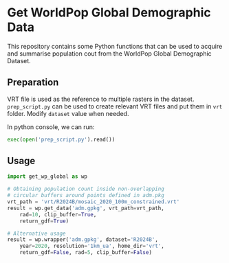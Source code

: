 # Get WorldPop Global Demographic Data

This repository contains some Python functions that can be used to acquire and summarise population cout from the WorldPop Global Demographic Dataset.

## Preparation
VRT file is used as the reference to multiple rasters in the dataset. `prep_script.py` can be used to create relevant VRT files and put them in `vrt` folder. Modify `dataset` value when needed.

In python console, we can run:
```python
exec(open('prep_script.py').read())
```

## Usage
```python
import get_wp_global as wp

# Obtaining population count inside non-overlapping
# circular buffers around points defined in adm.pkg
vrt_path = 'vrt/R2024B/mosaic_2020_100m_constrained.vrt'
result = wp.get_data('adm.gpkg', vrt_path=vrt_path,
    rad=10, clip_buffer=True,
    return_gdf=True)

# Alternative usage
result = wp.wrapper('adm.gpkg', dataset='R2024B', 
    year=2020, resolution='1km_ua', home_dir='vrt',
    return_gdf=False, rad=5, clip_buffer=False)
```